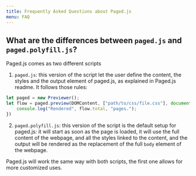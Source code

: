```yaml
---
title: Frequently Asked Questions about Paged.js
menu: FAQ
---
```


## What are the differences between `paged.js` and `paged.polyfill.js`?


Paged.js comes as two different scripts

1. `paged.js`: this version of the script let the user define the
content, the styles and the output element of paged.js, as explained in Paged.js
readme. It follows those rules: 

```javascript
let paged = new Previewer();
let flow = paged.preview(DOMContent, ["path/to/css/file.css"], document.body).then((flow) => {
	console.log("Rendered", flow.total, "pages.");
})
```

2. `paged.polyfill.js`: this version of the script is the default setup for
   paged.js: it will start as soon as the page is loaded, it will use the full
   content of the webpage, and all the styles linked to the content, and the
   output will be rendered as the replacement of the full `body` element of the
   webpage. 


Paged.js will work the same way with both scripts, the first one allows for more
customized uses.
